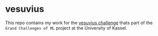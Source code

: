 # vesuvius

This repo contains my work for the [vesuvius challenge](https://scrollprize.org/) thats part of the `Grand Challenges of ML` project at the University of Kassel.
